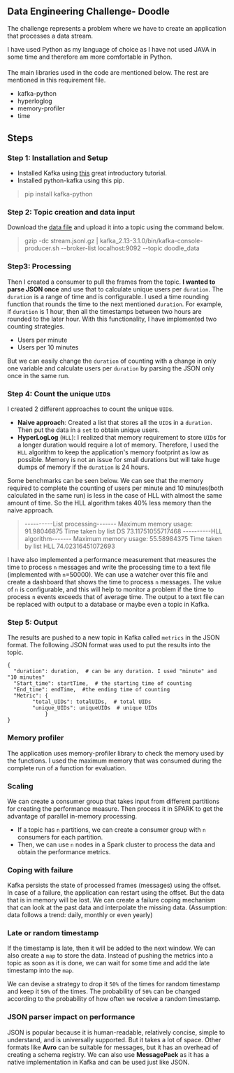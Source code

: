 

## Data Engineering Challenge- Doodle
The challenge represents a problem where we have to create an application that processes a data stream.

I have used Python as my language of choice as I have not used JAVA in some time and therefore am more comfortable in Python.
####
The main libraries used in the code are mentioned below. The rest are mentioned in this requirement file.

 - kafka-python
 - hyperloglog
 - memory-profiler
 - time

## Steps

### Step 1: Installation and Setup

 - Installed Kafka using [this](https://kafka.apache.org/quickstart) great introductory tutorial. 
  - Installed python-kafka using this pip.

    

> pip install kafka-python

### Step 2: Topic creation and data input
Download the [data file](https://tda-public.s3.eu-central-1.amazonaws.com/hire-challenge/stream.jsonl.gz) and upload it into a topic using the command below.

    

> gzip -dc stream.jsonl.gz | kafka_2.13-3.1.0/bin/kafka-console-producer.sh --broker-list localhost:9092 --topic doodle_data

### Step3: Processing
Then I created a consumer to pull the frames from the topic. **I wanted to parse JSON once** and use that to calculate unique users per `duration`. The `duration` is a range of time and is configurable. I used a time rounding function that rounds the time to the next mentioned `duration`. For example, if `duration` is 1 hour, then all the timestamps between two hours are rounded to the later hour. With this functionality, I have implemented two counting strategies.

 - Users per minute  
 - Users per 10 minutes

But we can easily change the `duration` of counting with a change in only one variable and calculate users per `duration` by parsing the JSON only once in the same run.

### Step 4: Count the unique `UID`s
I created 2 different approaches to count the unique `UID`s.

 - **Naive approach**: Created a list that stores all the `UID`s in a
   `duration`. Then put the data in a `set` to obtain unique users.
 -  **HyperLogLog** (`HLL`): I realized that memory requirement to store `UID`s for a longer duration would require a lot of memory. Therefore, I used the `HLL` algorithm to keep the application's memory footprint as low as possible. Memory is not an issue for small durations but will take huge dumps of memory if the `duration` is 24 hours.
 
Some benchmarks can be seen below. We can see that the memory required to complete the counting of users per minute and 10 minutes(both calculated in the same run) is less in the case of HLL with almost the same amount of time. So the HLL algorithm takes 40% less memory than the naive approach.
> 
> ----------List processing-------
 Maximum memory usage: 91.98046875
Time taken by list DS 73.11751055717468
----------HLL algorithm-------
Maximum memory usage: 55.58984375
Time taken by list HLL 74.02316451072693

I have also implemented a performance measurement that measures the time to process `n` messages and write the processing time to a text file (implemented with `n`=50000). We can use a watcher over this file and create a dashboard that shows the time to process `n` messages. The value of `n` is configurable, and this will help to monitor a problem if the time to process `n` events exceeds that of average time. The output to a text file can be replaced with output to a database or maybe even a topic in Kafka.

### Step 5: Output
The results are pushed to a new topic in Kafka called `metrics` in the JSON format. The following JSON format was used to put the results into the topic.
```
{  
  "duration": duration,  # can be any duration. I used "minute" and "10 minutes"
  "Start_time": startTime,  # the starting time of counting
  "End_time": endTime,  #the ending time of counting
  "Metric": {  
        "total_UIDs": totalUIDs,  # total UIDs
		"unique_UIDs": uniqueUIDs  # unique UIDs
			}  
}
```

### Memory profiler
The application uses memory-profiler library to check the memory used by the functions. I used the maximum memory that was consumed during the complete run of a function for evaluation.

### Scaling 
We can create a consumer group that takes input from different partitions for creating the performance measure. Then process it in SPARK to get the advantage of parallel in-memory processing.

- If a topic has `n` partitions, we can create a consumer group with `n` consumers for each partition.
 -  Then, we can use `n` nodes in a Spark cluster to process the data and obtain the performance metrics.

### Coping with failure
Kafka persists the state of processed frames (messages) using the offset. In case of a failure, the application can restart using the offset. But the data that is in memory will be lost. We can create a failure coping mechanism that can look at the past data and interpolate the missing data. (Assumption: data follows a trend: daily, monthly or even yearly)

### Late or random timestamp
If the timestamp is late, then it will be added to the next window. We can also create a `map` to store the data. Instead of pushing the metrics into a topic as soon as it is done, we can wait for some time and add the late timestamp into the `map`.

We can devise a strategy to drop it `50%` of the times for random timestamp and keep it `50%` of the times. The probability of `50%` can be changed according to the probability of how often we receive a random timestamp.

### JSON parser impact on performance
JSON is popular because it is human-readable, relatively concise, simple to understand, and is universally supported. But it takes a lot of space. Other formats like **Avro** can be suitable for messages, but it has an overhead of creating a schema registry. We can also use **MessagePack**  as it has a native implementation in Kafka and can be used just like JSON.
